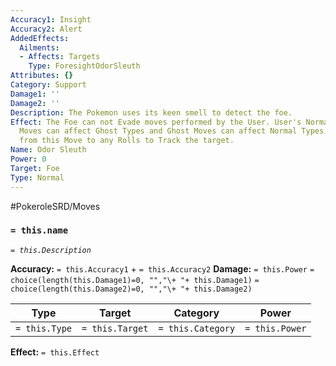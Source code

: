 ```yaml
---
Accuracy1: Insight
Accuracy2: Alert
AddedEffects:
  Ailments:
  - Affects: Targets
    Type: ForesightOdorSleuth
Attributes: {}
Category: Support
Damage1: ''
Damage2: ''
Description: The Pokemon uses its keen smell to detect the foe.
Effect: The Foe can not Evade moves performed by the User. User's Normal and Fighting
  Moves can affect Ghost Types and Ghost Moves can affect Normal Types. Add all Successes
  from this Move to any Rolls to Track the target.
Name: Odor Sleuth
Power: 0
Target: Foe
Type: Normal
---
```


#PokeroleSRD/Moves

### `= this.name`
*`= this.Description`*

**Accuracy:** `= this.Accuracy1` + `= this.Accuracy2`
**Damage:** `= this.Power` `= choice(length(this.Damage1)=0, "","\+ "+ this.Damage1)` `= choice(length(this.Damage2)=0, "","\+ "+ this.Damage2)`

| Type          | Target          | Category          | Power          |
| ------------- | --------------- | ----------------  | -------------- |
| `= this.Type` | `= this.Target` | `= this.Category` | `= this.Power` | 

**Effect:** `= this.Effect`